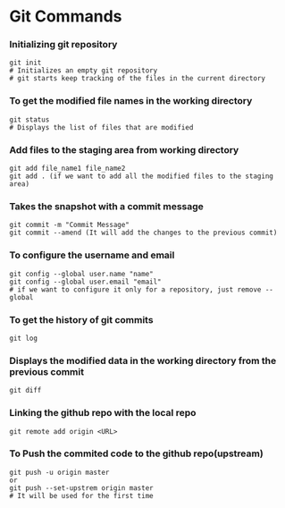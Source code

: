 # Git Commands
### Initializing git repository
```
git init
# Initializes an empty git repository
# git starts keep tracking of the files in the current directory
```
### To get the modified file names in the working directory
```
git status
# Displays the list of files that are modified
```
### Add files to the staging area from working directory
```
git add file_name1 file_name2
git add . (if we want to add all the modified files to the staging area)
```
### Takes the snapshot with a commit message
```
git commit -m "Commit Message"
git commit --amend (It will add the changes to the previous commit)
```
### To configure the username and email
```
git config --global user.name "name"
git config --global user.email "email"
# if we want to configure it only for a repository, just remove --global
```
### To get the history of git commits
```
git log
```
### Displays the modified data in the working directory from the previous commit
```
git diff
```
### Linking the github repo with the local repo
```
git remote add origin <URL>
```
### To Push the commited code to the github repo(upstream)
```
git push -u origin master
or
git push --set-upstrem origin master
# It will be used for the first time
```











